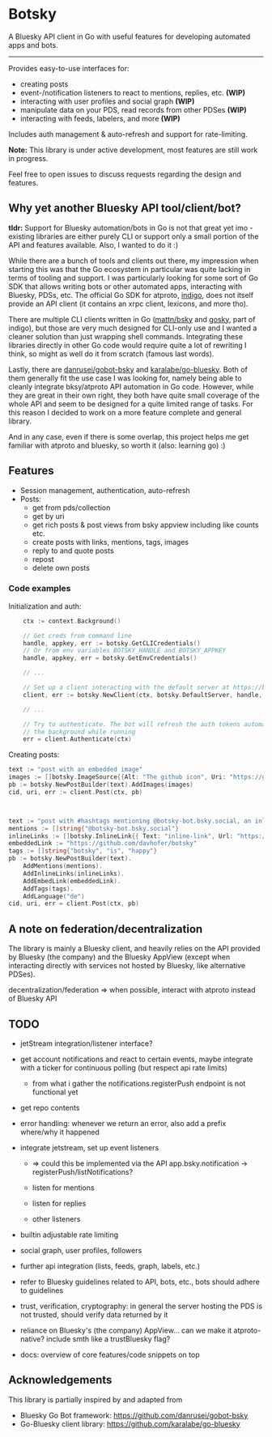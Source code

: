 # Botsky

A Bluesky API client in Go with useful features for developing automated apps and bots.

---

Provides easy-to-use interfaces for:

- creating posts
- event-/notification listeners to react to mentions, replies, etc. **(WIP)**
- interacting with user profiles and social graph **(WIP)**
- manipulate data on your PDS, read records from other PDSes **(WIP)**
- interacting with feeds, labelers, and more **(WIP)**

Includes auth management & auto-refresh and support for rate-limiting.

**Note:** This library is under active development, most features are still work in progress.

Feel free to open issues to discuss requests regarding the design and features.

## Why yet another Bluesky API tool/client/bot?

**tldr:** Support for Bluesky automation/bots in Go is not that great yet imo - existing libraries are either purely CLI or support only a small portion of the API and features available. Also, I wanted to do it :)

While there are a bunch of tools and clients out there, my impression when starting this was that the Go ecosystem in particular was quite lacking in terms of tooling and support. I was particularly looking for some sort of Go SDK that allows writing bots or other automated apps, interacting with Bluesky, PDSs, etc. The official Go SDK for atproto, [indigo](https://github.com/bluesky-social/indigo), does not itself provide an API client (it contains an xrpc client, lexicons, and more tho).

There are multiple CLI clients written in Go ([mattn/bsky](https://github.com/mattn/bsky) and [gosky](https://github.com/bluesky-social/indigo/tree/main/cmd/gosky), part of indigo), but those are very much designed for CLI-only use and I wanted a cleaner solution than just wrapping shell commands. Integrating these libraries directly in other Go code would require quite a lot of rewriting I think, so might as well do it from scratch (famous last words).

Lastly, there are [danrusei/gobot-bsky](https://github.com/danrusei/gobot-bsky) and [karalabe/go-bluesky](https://github.com/karalabe/go-bluesky). Both of them generally fit the use case I was looking for, namely being able to cleanly integrate bksy/atproto API automation in Go code. However, while they are great in their own right, they both have quite small coverage of the whole API and seem to be designed for a quite limited range of tasks. For this reason I decided to work on a more feature complete and general library.

And in any case, even if there is some overlap, this project helps me get familiar with atproto and bluesky, so worth it (also: learning go) :)

## Features

- Session management, authentication, auto-refresh
- Posts:
  - get from pds/collection
  - get by uri
  - get rich posts & post views from bsky appview including like counts etc.
  - create posts with links, mentions, tags, images
  - reply to and quote posts
  - repost
  - delete own posts

### Code examples

Initialization and auth:

```go
    ctx := context.Background()

    // Get creds from command line
    handle, appkey, err := botsky.GetCLICredentials()
    // Or from env variables BOTSKY_HANDLE and BOTSKY_APPKEY
    handle, appkey, err = botsky.GetEnvCredentials()

    // ...

    // Set up a client interacting with the default server at https://bsky.social
    client, err := botsky.NewClient(ctx, botsky.DefaultServer, handle, appkey)

    // ...

    // Try to authenticate. The bot will refresh the auth tokens automatically in
    // the background while running
    err = client.Authenticate(ctx)
```

Creating posts:

```go
text := "post with an embedded image"
images := []botsky.ImageSource{{Alt: "The github icon", Uri: "https://github.com/fluidicon.png"}}
pb := botsky.NewPostBuilder(text).AddImages(images)
cid, uri, err := client.Post(ctx, pb)



text := "post with #hashtags mentioning @botsky-bot.bsky.social, an inline-link, an embedded link w/ card, additional tags, and language set to german"
mentions := []string{"@botsky-bot.bsky.social"}
inlineLinks := []botsky.InlineLink{{ Text: "inline-link", Url: "https://xkcd.com"}}
embeddedLink := "https://github.com/davhofer/botsky"
tags := []string{"botsky", "is", "happy"}
pb := botsky.NewPostBuilder(text).
    AddMentions(mentions).
    AddInlineLinks(inlineLinks).
    AddEmbedLink(embeddedLink).
    AddTags(tags).
    AddLanguage("de")
cid, uri, err = client.Post(ctx, pb)
```

## A note on federation/decentralization

The library is mainly a Bluesky client, and heavily relies on the API provided by Bluesky (the company) and the Bluesky AppView (except when interacting directly with services not hosted by Bluesky, like alternative PDSes).

decentralization/federation
=> when possible, interact with atproto instead of Bluesky API

## TODO

- jetStream integration/listener interface?
- get account notifications and react to certain events, maybe integrate with a ticker for continuous polling (but respect api rate limits)

  - from what i gather the notifications.registerPush endpoint is not functional yet

- get repo contents

- error handling: whenever we return an error, also add a prefix where/why it happened
- integrate jetstream, set up event listeners

  - => could this be implemented via the API app.bsky.notification -> registerPush/listNotifications?

  - listen for mentions
  - listen for replies
  - other listeners

- builtin adjustable rate limiting

- social graph, user profiles, followers

- further api integration (lists, feeds, graph, labels, etc.)

- refer to Bluesky guidelines related to API, bots, etc., bots should adhere to guidelines

- trust, verification, cryptography: in general the server hosting the PDS is not trusted, should verify data returned by it

- reliance on Bluesky's (the company) AppView... can we make it atproto-native? include smth like a trustBluesky flag?

- docs: overview of core features/code snippets on top

## Acknowledgements

This library is partially inspired by and adapted from

- Bluesky Go Bot framework: https://github.com/danrusei/gobot-bsky
- Go-Bluesky client library: https://github.com/karalabe/go-bluesky
